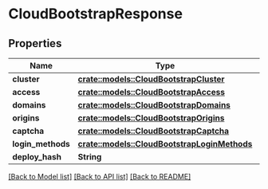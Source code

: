 # CloudBootstrapResponse

## Properties

Name | Type | Description | Notes
------------ | ------------- | ------------- | -------------
**cluster** | [**crate::models::CloudBootstrapCluster**](CloudBootstrapCluster.md) |  | 
**access** | [**crate::models::CloudBootstrapAccess**](CloudBootstrapAccess.md) |  | 
**domains** | [**crate::models::CloudBootstrapDomains**](CloudBootstrapDomains.md) |  | 
**origins** | [**crate::models::CloudBootstrapOrigins**](CloudBootstrapOrigins.md) |  | 
**captcha** | [**crate::models::CloudBootstrapCaptcha**](CloudBootstrapCaptcha.md) |  | 
**login_methods** | [**crate::models::CloudBootstrapLoginMethods**](CloudBootstrapLoginMethods.md) |  | 
**deploy_hash** | **String** |  | 

[[Back to Model list]](../README.md#documentation-for-models) [[Back to API list]](../README.md#documentation-for-api-endpoints) [[Back to README]](../README.md)


